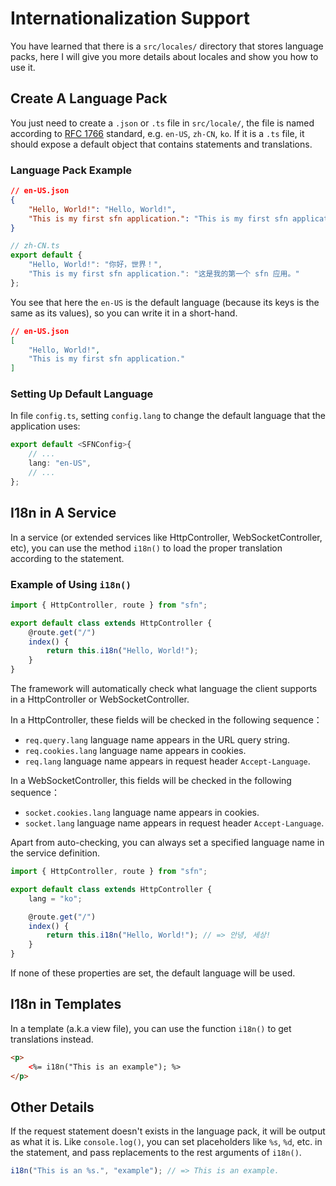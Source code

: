 <!-- title: Internationalization; order: 14 -->
# Internationalization Support

You have learned that there is a `src/locales/` directory that stores 
language packs, here I will give you more details about locales and show you 
how to use it.

## Create A Language Pack

You just need to create a `.json` or `.ts` file in `src/locale/`, the file is 
named according to [RFC 1766](https://www.ietf.org/rfc/rfc1766.txt) standard, 
e.g. `en-US`, `zh-CN`, `ko`. If it is a `.ts` file, it should expose a default 
object that contains statements and translations.

### Language Pack Example

```json
// en-US.json
{
    "Hello, World!": "Hello, World!",
    "This is my first sfn application.": "This is my first sfn application."
}
```

```typescript
// zh-CN.ts
export default {
    "Hello, World!": "你好，世界！",
    "This is my first sfn application.": "这是我的第一个 sfn 应用。"
};
```

You see that here the `en-US` is the default language (because its keys is the
same as its values), so you can write it in a short-hand.

```json
// en-US.json
[
    "Hello, World!",
    "This is my first sfn application."
]
```

### Setting Up Default Language

In file `config.ts`, setting `config.lang` to change the default language that
the application uses:

```typescript
export default <SFNConfig>{
    // ...
    lang: "en-US",
    // ...
};
```

## I18n in A Service

In a service (or extended services like HttpController, WebSocketController, 
etc), you can use the method `i18n()` to load the proper translation according
to the statement.

### Example of Using `i18n()`

```typescript
import { HttpController, route } from "sfn";

export default class extends HttpController {
    @route.get("/")
    index() {
        return this.i18n("Hello, World!");
    }
}
```

The framework will automatically check what language the client supports in a 
HttpController or WebSocketController.

In a HttpController, these fields will be checked in the following sequence：

- `req.query.lang` language name appears in the URL query string.
- `req.cookies.lang` language name appears in cookies.
- `req.lang` language name appears in request header `Accept-Language`.

In a WebSocketController, this fields will be checked in the following 
sequence：

- `socket.cookies.lang` language name appears in cookies.
- `socket.lang` language name appears in request header `Accept-Language`.

Apart from auto-checking, you can always set a specified language name in the 
service definition.

```typescript
import { HttpController, route } from "sfn";

export default class extends HttpController {
    lang = "ko";

    @route.get("/")
    index() {
        return this.i18n("Hello, World!"); // => 안녕, 세상!
    }
}
```

If none of these properties are set, the default language will be used.

## I18n in Templates

In a template (a.k.a view file), you can use the function `i18n()` to get 
translations instead.

```html
<p>
    <%= i18n("This is an example"); %>
</p>
```

## Other Details

If the request statement doesn't exists in the language pack, it will be 
output as what it is. Like `console.log()`, you can set placeholders like 
`%s`, `%d`, etc. in the statement, and pass replacements to the rest arguments
of `i18n()`.

```typescript
i18n("This is an %s.", "example"); // => This is an example.
```